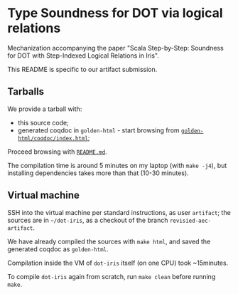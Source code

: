 # Type Soundness for DOT via logical relations

Mechanization accompanying the paper "Scala Step-by-Step: Soundness for
DOT with Step-Indexed Logical Relations in Iris".

This README is specific to our artifact submission.

## Tarballs

We provide a tarball with:
- this source code;
- generated coqdoc in `golden-html` - start browsing from
  [`golden-html/coqdoc/index.html`](golden-html/coqdoc/index.html);

Proceed browsing with [`README.md`](README.md).

The compilation time is around 5 minutes on my laptop (with `make -j4`), but
installing dependencies takes more than that (10-30 minutes).

## Virtual machine

SSH into the virtual machine per standard instructions, as user `artifact`; the
sources are in `~/dot-iris`, as a checkout of the branch `revisied-aec-artifact`. 

We have already compiled the sources with `make html`, and saved the generated
coqdoc as `golden-html`.

Compilation inside the VM of `dot-iris` itself (on one CPU) took ~15minutes.

To compile `dot-iris` again from scratch, run `make clean` before running
`make`.
